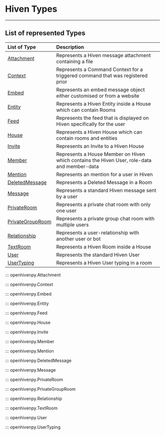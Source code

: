 # Hiven Types

---

## List of represented Types

| List of Type                           | Description                                                                                 |
| :------------------------------------- | :------------------------------------------------------------------------------------------ |
| [Attachment](##openhivenpy.types.context.attachment)              | Represents a Hiven message attachment containing a file                                     |
| [Context](##openhivenpy.types.context.context)                    | Represents a Command Context for a triggered command that was registered prior              |
| [Embed](##openhivenpy.types.context.embed)                        | Represents an embed message object either customised or from a website                      |
| [Entity](##openhivenpy.types.context.entity)                      | Represents a Hiven Entity inside a House which can contain Rooms                            |
| [Feed](##openhivenpy.types.context.feed)                          | Represents the feed that is displayed on Hiven specifically for the user                    |
| [House](##openhivenpy.types.context.house)                        | Represents a Hiven House which can contain rooms and entities                               |
| [Invite](##openhivenpy.types.context.invite)                      | Represents an Invite to a Hiven House                                                       |
| [Member](##member)                      | Represents a House Member on Hiven which contains the Hiven User, role-data and member-data |
| [Mention](##openhivenpy.types.context.mention)                    | Represents an mention for a user in Hiven                                                   |
| [DeletedMessage](##openhivenpy.types.context.deletedmessage)      | Represents a Deleted Message in a Room                                                      |
| [Message](##openhivenpy.types.context.message)                    | Represents a standard Hiven message sent by a user                                          |
| [PrivateRoom](##openhivenpy.types.context.privateroom)            | Represents a private chat room with only one user                                           |
| [PrivateGroupRoom](##openhivenpy.types.context.privategrouproom)  | Represents a private group chat room with multiple users                                    |
| [Relationship](##openhivenpy.types.context.relationship)          | Represents a user-relationship with another user or bot                                     |
| [TextRoom](##openhivenpy.types.context.room)                      | Represents a Hiven Room inside a House                                                      |
| [User](##openhivenpy.types.context.user)                          | Represents the standard Hiven User                                                          |
| [UserTyping](##openhivenpy.types.context.usertyping)              | Represents a Hiven User typing in a room                                                    |

::: openhivenpy.Attachment

::: openhivenpy.Context

::: openhivenpy.Embed

::: openhivenpy.Entity

::: openhivenpy.Feed

::: openhivenpy.House

::: openhivenpy.Invite

::: openhivenpy.Member

::: openhivenpy.Mention

::: openhivenpy.DeletedMessage

::: openhivenpy.Message

::: openhivenpy.PrivateRoom

::: openhivenpy.PrivateGroupRoom

::: openhivenpy.Relationship

::: openhivenpy.TextRoom

::: openhivenpy.User

::: openhivenpy.UserTyping
